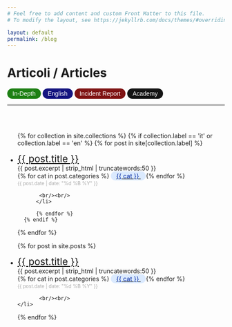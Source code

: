 ```yaml
---
# Feel free to add content and custom Front Matter to this file.
# To modify the layout, see https://jekyllrb.com/docs/themes/#overriding-theme-defaults

layout: default
permalink: /blog
---
```


# Articoli / Articles


<script>
  function categoryClick(category) {
    // Ottieni l'URL di base senza query string
    var baseUrl = window.location.href.split('?')[0];
    
    // Define the parameter name and value you want to add
    var paramName = 'cat';
    var paramValue = category;
    
    // Construct the new URL with the parameter
    var newUrl = `${baseUrl}?${paramName}=${paramValue}`;
    
    // Change the location of the window to reload and add the parameter
    window.location.href = newUrl;
  }

  // Funzione che filtra gli elementi <li> basandosi sul parametro 'cat' della query string
  function filterListItemsByCategory() {
    // Ottieni il valore del parametro 'cat' dalla query string
    const urlSearchParams = new URLSearchParams(window.location.search);
    const category = urlSearchParams.get('cat');

    // Verifica se il parametro 'cat' è presente
    if (!category) {
      console.log("Il parametro 'cat' non è presente nella query string.");
      return;
    }

    // Trova tutti gli elementi <li> nel DOM che contengono un div con class="label"
    const listItems = document.querySelectorAll('li');

    // Itera sugli elementi <li> e mostra/nasconde basandosi sulla corrispondenza con 'cat'
    listItems.forEach(li => {
      const labelDiv = li.querySelector('.label');
      if (labelDiv && labelDiv.textContent.trim() === category) {
        li.style.display = ''; // Mostra l'elemento <li>
      } else {
        li.style.display = 'none'; // Nasconde l'elemento <li>
      }
    });
  }

  // Assicurati che lo script si esegua dopo il caricamento del DOM
  document.addEventListener('DOMContentLoaded', filterListItemsByCategory);  



</script>

<style>
    .post-date {
        font-size: 0.8em; /* Imposta il font più piccolo */
        color: #aaaaaa; /* Opzionale: Cambia il colore se desiderato */
    }

    .post-title {
        font-size: 1.6em; /* Imposta il font più piccolo */
    }

    .excerpt {
        font-size: 1.0em; /* Imposta il font più piccolo */
        color: #999; /* Opzionale: Cambia il colore se desiderato */
    }


    .label,button {
      --tw-text-opacity: 1;
      color: rgb(30 64 175/var(--tw-text-opacity));
      font-weight: 500;
      font-size: .875rem;
      line-height: 1.25rem;
      padding-bottom: .125rem;
      padding-top: .125rem;
      padding-left: .75rem;
      padding-right: .75rem;    
      border-radius: 9999px;
      align-items: center;
      --tw-bg-opacity: 1;
      background-color: rgb(219 234 254/var(--tw-bg-opacity));
    }

</style>


<button style="border: none; background-color: rgb(30,128,20); color: white;" onclick="categoryClick('In-Depth')">
  In-Depth
</button>
<button 
  style="border: none; background-color: rgb(20,20,128); color: white;" onclick="categoryClick('English')">
English
</button>
<button 
  style="border: none; background-color: rgb(128,20,20); color: white;" onclick="categoryClick('Incident Report')">Incident Report
</button>
<button 
  style="border: none; background-color: rgb(20,20,20); color: white;" onclick="categoryClick('Academy')">
Academy
</button>
<hr/>
<br/><br/>



<ul>

  {% for collection in site.collections %}
      {% if collection.label == 'it' or collection.label == 'en' %}
          {% for post in site[collection.label] %}
          <li>
            <div>
              <a class="post-title" href="{{ post.url }}" >
                {{ post.title }}
              </a>
            </div>
            <div >{{ post.excerpt | strip_html | truncatewords:50 }}</div>
            {% for cat in post.categories %} 
              <a href="javascript:categoryClick('{{ cat }}')">
                <span class="label">{{ cat }}
                </span> 
              </a>
            {% endfor %}
           <div class="post-date">{{ post.date | date: "%d %B %Y" }}</div>
           
           <br/><br/>
          </li>
              
          {% endfor %}
      {% endif %}
  {% endfor %}


  {% for post in site.posts %}
    <li>
            <div>
              <a class="post-title" href="{{ post.url }}" >
                {{ post.title }}
              </a>
            </div>
            <div >{{ post.excerpt | strip_html | truncatewords:50 }}</div>
            {% for cat in post.categories %} 
              <a href="javascript:categoryClick('{{ cat }}')">
                <span class="label">{{ cat }}
                </span> 
              </a>
            {% endfor %}
           <div class="post-date">{{ post.date | date: "%d %B %Y" }}</div>
           
           <br/><br/>
    </li>
  {% endfor %}
</ul>

